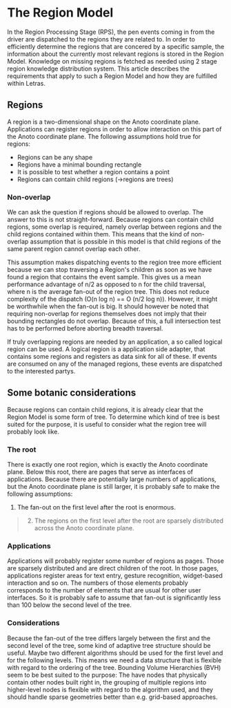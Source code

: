# The Region Model #

In the Region Processing Stage (RPS), the pen events coming in from the driver are dispatched to the regions they are related to. In order to efficiently determine the regions that are concered by a specific sample, the information about the currently most relevant regions is stored in the Region Model. Knowledge on missing regions is fetched as needed using 2 stage region knowledge distribution system. This article describes the requirements that apply to such a Region Model and how they are fulfilled within Letras.

## Regions ##

A region is a two-dimensional shape on the Anoto coordinate plane. Applications can register regions in order to allow interaction on this part of the Anoto coordinate plane. The following assumptions hold true for regions:

  * Regions can be any shape
  * Regions have a minimal bounding rectangle
  * It is possible to test whether a region contains a point
  * Regions can contain child regions (→regions are trees)

### Non-overlap ###

We can ask the question if regions should be allowed to overlap. The answer to this is not straight-forward. Because regions can contain child regions, some overlap is required, namely overlap between regions and the child regions contained within them. This means that the kind of non-overlap assumption that is possible in this model is that child regions of the same parent region cannot overlap each other.

This assumption makes dispatching events to the region tree more efficient because we can stop traversing a Region's children as soon as we have found a region that contains the event sample. This gives us a mean performance advantage of n/2 as opposed to n for the child traversal, where n is the average fan-out of the region tree. This does not reduce complexity of the dispatch (O(n log n) == O (n/2 log n)). However, it might be worthwhile when the fan-out is big. It should however be noted that requiring non-overlap for regions themselves does not imply that their bounding rectangles do not overlap. Because of this, a full intersection test has to be performed before aborting breadth traversal.

If truly overlapping regions are needed by an application, a so called logical region can be used. A logical region is a application side adapter, that contains some regions and registers as data sink for all of these. If events are consumed on any of the managed regions, these events are dispatched to the interested partys.

## Some botanic considerations ##

Because regions can contain child regions, it is already clear that the Region Model is some form of tree. To determine which kind of tree is best suited for the purpose, it is useful to consider what the region tree will probably look like.

### The root ###

There is exactly one root region, which is exactly the Anoto coordinate plane. Below this root, there are pages that serve as interfaces of applications. Because there are potentially large numbers of applications, but the Anoto coordinate plane is still larger, it is probably safe to make the following assumptions:

  1. The fan-out on the first level after the root is enormous.
> 2. The regions on the first level after the root are sparsely distributed across the Anoto coordinate plane.

### Applications ###

Applications will probably register some number of regions as pages. Those are sparsely distributed and are direct children of the root. In those pages, applications register areas for text entry, gesture recognition, widget-based interaction and so on. The numbers of those elements probably corresponds to the number of elements that are usual for other user interfaces. So it is probably safe to assume that fan-out is significantly less than 100 below the second level of the tree.

### Considerations ###

Because the fan-out of the tree differs largely between the first and the second level of the tree, some kind of adaptive tree structure should be useful. Maybe two different algorithms should be used for the first level and for the following levels. This means we need a data structure that is flexible with regard to the ordering of the tree. Bounding Volume Hierarchies (BVH) seem to be best suited to the purpose: The have nodes that physically contain other nodes built right in, the grouping of multiple regions into higher-level nodes is flexible with regard to the algorithm used, and they should handle sparse geometries better than e.g. grid-based approaches.